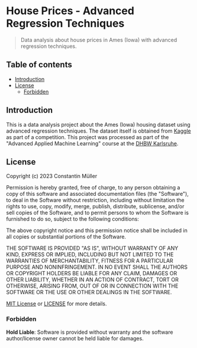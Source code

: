 # House Prices - Advanced Regression Techniques

> Data analysis about house prices in Ames (Iowa) with advanced regression techniques. 

## Table of contents

- [Introduction](#introduction)
- [License](#license)
  - [Forbidden](#forbidden)

## Introduction

This is a data analysis project about the Ames (Iowa) housing dataset using advanced regression
techniques. The dataset itself is obtained from [Kaggle](https://www.kaggle.com/competitions/house-prices-advanced-regression-techniques) as part of a competition. This project was processed as part of the "Advanced Applied Machine Learning" course at the [DHBW Karlsruhe](https://www.karlsruhe.dhbw.de/startseite.html).

## License

Copyright (c) 2023 Constantin Müller

Permission is hereby granted, free of charge, to any person obtaining a copy
of this software and associated documentation files (the "Software"), to deal
in the Software without restriction, including without limitation the rights
to use, copy, modify, merge, publish, distribute, sublicense, and/or sell
copies of the Software, and to permit persons to whom the Software is
furnished to do so, subject to the following conditions:

The above copyright notice and this permission notice shall be included in all
copies or substantial portions of the Software.

THE SOFTWARE IS PROVIDED "AS IS", WITHOUT WARRANTY OF ANY KIND, EXPRESS OR
IMPLIED, INCLUDING BUT NOT LIMITED TO THE WARRANTIES OF MERCHANTABILITY,
FITNESS FOR A PARTICULAR PURPOSE AND NONINFRINGEMENT. IN NO EVENT SHALL THE
AUTHORS OR COPYRIGHT HOLDERS BE LIABLE FOR ANY CLAIM, DAMAGES OR OTHER
LIABILITY, WHETHER IN AN ACTION OF CONTRACT, TORT OR OTHERWISE, ARISING FROM,
OUT OF OR IN CONNECTION WITH THE SOFTWARE OR THE USE OR OTHER DEALINGS IN THE
SOFTWARE.

[MIT License](https://opensource.org/licenses/MIT) or [LICENSE](LICENSE) for
more details.

### Forbidden

**Hold Liable**: Software is provided without warranty and the software
author/license owner cannot be held liable for damages.
